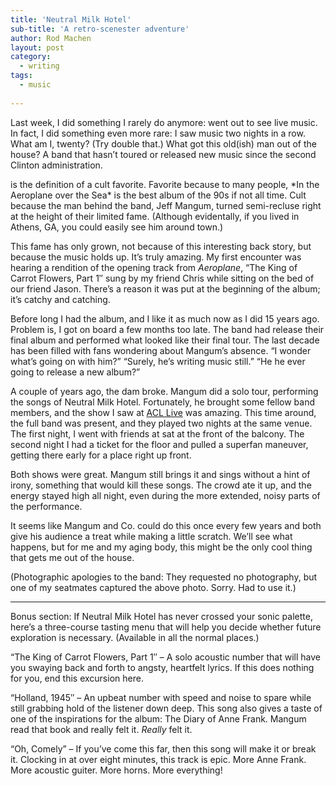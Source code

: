 ```yaml
---
title: 'Neutral Milk Hotel'
sub-title: 'A retro-scenester adventure'
author: Rod Machen
layout: post
category:
  - writing
tags:
  - music
  
---
```

Last week, I did something I rarely do anymore: went out to see live music. In fact, I did something even more rare: I saw music two nights in a row. What am I, twenty? (Try double that.) What got this old(ish) man out of the house? A band that hasn&#8217;t toured or released new music since the second Clinton administration.

<!-- <img class="alignright size-full wp-image-415" alt="Neutral Milk Hotel Two" src="http://words.rodmachen.com/wp-content/uploads/2014/02/NHM-Two.jpg" width="300" height="300" /><a href="http://www.walkingwallofwords.com/" target="_blank">Neutral Milk Hotel</a>  -->is the definition of a cult favorite. Favorite because to many people, *In the Aeroplane over the Sea* is the best album of the 90s if not all time. Cult because the man behind the band, Jeff Mangum, turned semi-recluse right at the height of their limited fame. (Although evidentally, if you lived in Athens, GA, you could easily see him around town.)

This fame has only grown, not because of this interesting back story, but because the music holds up. It&#8217;s truly amazing. My first encounter was hearing a rendition of the opening track from *Aeroplane*, &#8220;The King of Carrot Flowers, Part 1&#8243; sung by my friend Chris while sitting on the bed of our friend Jason. There&#8217;s a reason it was put at the beginning of the album; it&#8217;s catchy and catching.<!--more-->

Before long I had the album, and I like it as much now as I did 15 years ago. Problem is, I got on board a few months too late. The band had release their final album and performed what looked like their final tour. The last decade has been filled with fans wondering about Mangum&#8217;s absence. &#8220;I wonder what&#8217;s going on with him?&#8221; &#8220;Surely, he&#8217;s writing music still.&#8221; &#8220;He he ever going to release a new album?&#8221;

A couple of years ago, the dam broke. Mangum did a solo tour, performing the songs of Neutral Milk Hotel. Fortunately, he brought some fellow band members, and the show I saw at <a href="http://acl-live.com/" target="_blank">ACL Live</a> was amazing. This time around, the full band was present, and they played two nights at the same venue. The first night, I went with friends at sat at the front of the balcony. The second night I had a ticket for the floor and pulled a superfan maneuver, getting there early for a place right up front.

<!-- <img class="alignright size-full wp-image-416" alt="Neutral Milk Hotel" src="http://words.rodmachen.com/wp-content/uploads/2014/02/NMH-Large.jpg" width="720" height="540" /> -->Both shows were great. Mangum still brings it and sings without a hint of irony, something that would kill these songs. The crowd ate it up, and the energy stayed high all night, even during the more extended, noisy parts of the performance.

It seems like Mangum and Co. could do this once every few years and both give his audience a treat while making a little scratch. We&#8217;ll see what happens, but for me and my aging body, this might be the only cool thing that gets me out of the house.

(Photographic apologies to the band: They requested no photography, but one of my seatmates captured the above photo. Sorry. Had to use it.)

<hr>

Bonus section: If Neutral Milk Hotel has never crossed your sonic palette, here&#8217;s a three-course tasting menu that will help you decide whether future exploration is necessary. (Available in all the normal places.)

&#8220;The King of Carrot Flowers, Part 1&#8243; – A solo acoustic number that will have you swaying back and forth to angsty, heartfelt lyrics. If this does nothing for you, end this excursion here.

&#8220;Holland, 1945&#8243; – An upbeat number with speed and noise to spare while still grabbing hold of the listener down deep. This song also gives a taste of one of the inspirations for the album: The Diary of Anne Frank. Mangum read that book and really felt it. *Really* felt it.

&#8220;Oh, Comely&#8221; – If you&#8217;ve come this far, then this song will make it or break it. Clocking in at over eight minutes, this track is epic. More Anne Frank. More acoustic guiter. More horns. More everything!